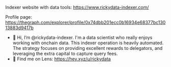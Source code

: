 Indexer website with data tools: https://www.rickydata-indexer.com/

Profile page: https://thegraph.com/explorer/profile/0x74dbb201ecc0b16934e68377bc13013883d9417b

- 👋 Hi, I’m @rickydata-indexer. I'm a data scientist who really enjoys working with onchain data. This indexer operation is heavily automated. The strategy focuses on providing excellent rewards to delegators, and leveraging the extra capital to capture query fees.
- 🌱 Find me on Lens: https://hey.xyz/u/rickydata
